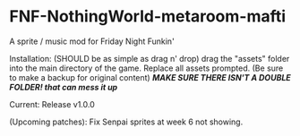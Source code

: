 # FNF-NothingWorld-metaroom-mafti
A sprite / music mod for Friday Night Funkin'

Installation:   (SHOULD be as simple as drag n' drop)
drag the "assets" folder into the main directory of the game. Replace all assets prompted. (Be sure to make a backup for original content)
***MAKE SURE THERE ISN'T A DOUBLE FOLDER! that can mess it up***

Current: Release v1.0.0

(Upcoming patches):
Fix Senpai sprites at week 6 not showing.
